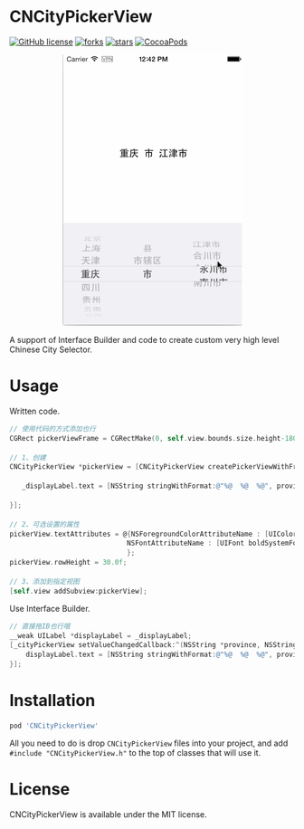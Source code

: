 # CNCityPickerView

[![GitHub license](https://img.shields.io/badge/license-MIT-blue.svg)](LICENSE.md) 
[![forks](https://img.shields.io/github/forks/Nihility-Ming/CNCityPickerView.svg)](#)
[![stars](https://img.shields.io/github/stars/Nihility-Ming/CNCityPickerView.svg)](#) [![CocoaPods](https://img.shields.io/badge/CocoaPods-Support-green.svg)](#cocoapods)

<p align="center"><img src="screenshot.gif" /></p>

A support of Interface Builder and code to create custom very high level Chinese City Selector.

# Usage

Written code.

```Objective-C
// 使用代码的方式添加也行
CGRect pickerViewFrame = CGRectMake(0, self.view.bounds.size.height-180, self.view.bounds.size.width, 180);

// 1、创建
CNCityPickerView *pickerView = [CNCityPickerView createPickerViewWithFrame:pickerViewFrame valueChangedCallback:^(NSString *province, NSString *city, NSString *area) {
   
   _displayLabel.text = [NSString stringWithFormat:@"%@  %@  %@", province, city, area];
   
}];

// 2、可选设置的属性
pickerView.textAttributes = @{NSForegroundColorAttributeName : [UIColor redColor],
							 NSFontAttributeName : [UIFont boldSystemFontOfSize:18.0f]
							 };
pickerView.rowHeight = 30.0f;

// 3、添加到指定视图
[self.view addSubview:pickerView];
```


Use Interface Builder.

```Objective-C
// 直接拖IB也行哦
__weak UILabel *displayLabel = _displayLabel;
[_cityPickerView setValueChangedCallback:^(NSString *province, NSString *city, NSString *area) {
 	displayLabel.text = [NSString stringWithFormat:@"%@  %@  %@", province, city, area];
}];
```

# Installation

```Ruby
pod 'CNCityPickerView'
```

All you need to do is drop `CNCityPickerView` files into your project, and add `#include "CNCityPickerView.h"` to the top of classes that will use it.

# License

CNCityPickerView is available under the MIT license.

